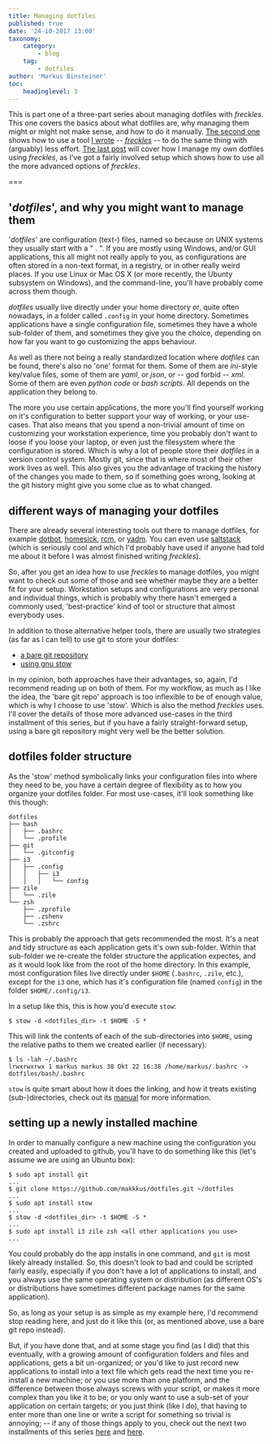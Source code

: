```yaml
---
title: Managing dotfiles
published: true
date: '24-10-2017 13:00'
taxonomy:
    category:
        - blog
    tag:
        - dotfiles
author: 'Markus Binsteiner'
toc:
    headinglevel: 3
---
```


This is part one of a three-part series about managing dotfiles with *freckles*. This one covers the basics about what dotfiles are, why managing them might or might not make sense, and how to do it manually. [The second one](/blog/how-to-manage-your-dotfiles-with-freckles) shows how to use a tool [I wrote](/blog/so-i-made-this-thing) -- [*freckles*](https://github.com/makkus/freckles) -- to do the same thing with (arguably) less effort. [The last post](/blog/how-to-manage-my-dotfiles-with-freckles) will cover how I manage my own dotfiles using *freckles*, as I've got a fairly involved setup which shows how to use all the more advanced options of *freckles*.

===

## '*dotfiles*', and why you might want to manage them

'*dotfiles*' are configuration (text-) files, named so because on UNIX systems they usually start with a " . ". If you are mostly using Windows, and/or GUI applications, this all might not really apply to you, as configurations are often stored in a non-text format, in a registry, or in other really weird places. If you use Linux or Mac OS X (or more recently, the Ubunty subsystem on Windows), and the command-line, you'll have probably come across them though.

*dotfiles* usually live directly under your home directory or, quite often nowadays, in a folder called `.config` in your home directory. Sometimes applications have a single configuration file, sometimes they have a whole sub-folder of them, and sometimes they give you the choice, depending on how far you want to go customizing the apps behaviour.

As well as there not being a really standardized location where *dotfiles* can be found, there's also no 'one' format for them. Some of them are *ini*-style key/value files, some of them are *yaml*, or *json*, or -- god forbid -- *xml*. Some of them are even *python code* or *bash scripts*. All depends on the application they belong to.

The more you use certain applications, the more you'll find yourself working on it's configuration to better support your way of working, or your use-cases. That also means that you spend a non-trivial amount of time on customizing your workstation experience, time you probably don't want to loose if you loose your laptop, or even just the filesystem where the configuration is stored. Which is why a lot of people store their *dotfiles* in a version control system. Mostly git, since that is where most of their other work lives as well. This also gives you the advantage of tracking the history of the changes you made to them, so if something goes wrong, looking at the git history might give you some clue as to what changed.

## different ways of managing your dotfiles

There are already several interesting tools out there to manage dotfiles, for example [dotbot](https://github.com/anishathalye/dotbot), [homesick](https://github.com/technicalpickles/homesick), [rcm](https://github.com/thoughtbot/rcm), or [yadm](https://github.com/TheLocehiliosan/yadm). You can even use [saltstack](https://medium.com/@rawkode/managing-dotfiles-with-saltstack-eb600867073e) (which is seriously cool and which I'd probably have used if anyone had told me about it before I was almost finished writing *freckles*).

So, after you get an idea how to use *freckles* to manage dotfiles, you might want to check out some of those and see whether maybe they are a better fit for your setup. Workstation setups and configurations are very personal and individual things, which is probably why there hasn't emerged a commonly used, 'best-practice' kind of tool or structure that almost everybody uses.

In addition to those alternative helper tools, there are usually two strategies (as far as I can tell) to use git to store your dotfiles:

- [a bare git repository](https://developer.atlassian.com/blog/2016/02/best-way-to-store-dotfiles-git-bare-repo/)
- [using gnu stow](https://alexpearce.me/2016/02/managing-dotfiles-with-stow/)
 
In my opinion, both approaches have their advantages, so, again, I'd recommend reading up on both of them. For my workflow, as much as I like the idea, the 'bare git repo' approach is too inflexible to be of enough value, which is why I choose to use 'stow'. Which is also the method *freckles* uses. I'll cover the details of those more advanced use-cases in the third installment of this series, but if you have a fairly straight-forward setup, using a bare git repository might very well be the better solution.
 
## dotfiles folder structure

As the 'stow' method symbolically links your configuration files into where they need to be, you have a certain degree of flexibility as to how you organize your dotfiles folder. For most use-cases, it'll look something like this though:

```
dotfiles
├── bash
│   ├── .bashrc
│   └── .profile
├── git
│   └── .gitconfig
├── i3
│   ├── .config
│   │   ├── i3
│   │   │   └── config
├── zile
│   └── .zile
└── zsh
    ├── .zprofile
    ├── .zshenv
    └── .zshrc

```

This is probably the approach that gets recommended the most. It's a neat and tidy structure as each application gets it's own sub-folder. Within that sub-folder we re-create the folder structure the application expectes, and as it would look like from the root of the home directory. In this example, most configuration files live directly under `$HOME` (`.bashrc`, `.zile`, etc.), except for the `i3` one, which has it's configuration file (named `config`) in the folder `$HOME/.config/i3`.

In a setup like this, this is how you'd execute `stow`:

```
$ stow -d <dotfiles_dir> -t $HOME -S *
```

This will link the contents of each of the sub-directories into `$HOME`, using the relative paths to them we created earlier (if necessary):

```
$ ls -lah ~/.bashrc
lrwxrwxrwx 1 markus markus 38 Okt 22 16:38 /home/markus/.bashrc -> dotfiles/bash/.bashrc
```

`stow` is quite smart about how it does the linking, and how it treats existing (sub-)directories, check out its [manual](https://www.gnu.org/software/stow/manual/stow.html) for more information.

## setting up a newly installed machine

In order to manually configure a new machine using the configuration you created and uploaded to github, you'll have to do something like this (let's assume we are using an Ubuntu box):

```
$ sudo apt install git
...
$ git clone https://github.com/makkkus/dotfiles.git ~/dotfiles
...
$ sudo apt install stow
...
$ stow -d <dotfiles_dir> -t $HOME -S *
...
$ sudo apt install i3 zile zsh <all other applications you use>
...
```

You could probably do the app installs in one command, and `git` is most likely already installed. So, this doesn't look to bad and could be scripted fairly easily, especially if you don't have a lot of applications to install, and you always use the same operating system or distribution (as different OS's or distributions have sometimes different package names for the same application).

So, as long as your setup is as simple as my example here, I'd recommend stop reading here, and just do it like this (or, as mentioned above, use a bare git repo instead).

But, if you have done that, and at some stage you find (as I did) that this eventually, with a growing amount of configuration folders and files and applications, gets a bit un-organized; or you'd like to just record new applications to install into a text file which gets read the next time you re-install a new machine; or you use more than one platform, and the difference between those always screws with your script, or makes it more complex than you like it to be; or you only want to use a sub-set of your application on certain targets; or you just think (like I do), that having to enter more than one line or write a script for something so trivial is annoying; -- if any of those things apply to you, check out the next two installments of this series [here](/blog/how-to-manage-your-dotfiles-with-freckles) and [here](/blog/how-to-manage-my-dotfiles-with-freckles).
